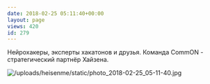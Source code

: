 ```yaml
---
date: 2018-02-25 05:11:40+00:00
layout: page
views: 420
id: 279
---
```


Нейрохакеры, эксперты хакатонов и друзья. Команда CommON - стратегический партнёр Хайзена.



![/uploads/heisenme/static/photo_2018-02-25_05-11-40.jpg](/uploads/heisenme/static/photo_2018-02-25_05-11-40.jpg)
